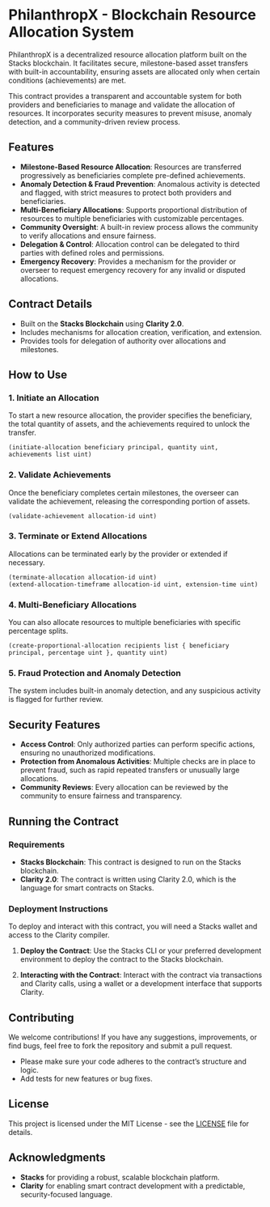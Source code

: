 # PhilanthropX - Blockchain Resource Allocation System

PhilanthropX is a decentralized resource allocation platform built on the Stacks blockchain. It facilitates secure, milestone-based asset transfers with built-in accountability, ensuring assets are allocated only when certain conditions (achievements) are met.

This contract provides a transparent and accountable system for both providers and beneficiaries to manage and validate the allocation of resources. It incorporates security measures to prevent misuse, anomaly detection, and a community-driven review process.

## Features
- **Milestone-Based Resource Allocation**: Resources are transferred progressively as beneficiaries complete pre-defined achievements.
- **Anomaly Detection & Fraud Prevention**: Anomalous activity is detected and flagged, with strict measures to protect both providers and beneficiaries.
- **Multi-Beneficiary Allocations**: Supports proportional distribution of resources to multiple beneficiaries with customizable percentages.
- **Community Oversight**: A built-in review process allows the community to verify allocations and ensure fairness.
- **Delegation & Control**: Allocation control can be delegated to third parties with defined roles and permissions.
- **Emergency Recovery**: Provides a mechanism for the provider or overseer to request emergency recovery for any invalid or disputed allocations.

## Contract Details
- Built on the **Stacks Blockchain** using **Clarity 2.0**.
- Includes mechanisms for allocation creation, verification, and extension.
- Provides tools for delegation of authority over allocations and milestones.

## How to Use

### 1. Initiate an Allocation
To start a new resource allocation, the provider specifies the beneficiary, the total quantity of assets, and the achievements required to unlock the transfer.

```clarity
(initiate-allocation beneficiary principal, quantity uint, achievements list uint)
```

### 2. Validate Achievements
Once the beneficiary completes certain milestones, the overseer can validate the achievement, releasing the corresponding portion of assets.

```clarity
(validate-achievement allocation-id uint)
```

### 3. Terminate or Extend Allocations
Allocations can be terminated early by the provider or extended if necessary.

```clarity
(terminate-allocation allocation-id uint)
(extend-allocation-timeframe allocation-id uint, extension-time uint)
```

### 4. Multi-Beneficiary Allocations
You can also allocate resources to multiple beneficiaries with specific percentage splits.

```clarity
(create-proportional-allocation recipients list { beneficiary principal, percentage uint }, quantity uint)
```

### 5. Fraud Protection and Anomaly Detection
The system includes built-in anomaly detection, and any suspicious activity is flagged for further review.

## Security Features
- **Access Control**: Only authorized parties can perform specific actions, ensuring no unauthorized modifications.
- **Protection from Anomalous Activities**: Multiple checks are in place to prevent fraud, such as rapid repeated transfers or unusually large allocations.
- **Community Reviews**: Every allocation can be reviewed by the community to ensure fairness and transparency.

## Running the Contract

### Requirements
- **Stacks Blockchain**: This contract is designed to run on the Stacks blockchain.
- **Clarity 2.0**: The contract is written using Clarity 2.0, which is the language for smart contracts on Stacks.

### Deployment Instructions
To deploy and interact with this contract, you will need a Stacks wallet and access to the Clarity compiler.

1. **Deploy the Contract**:
    Use the Stacks CLI or your preferred development environment to deploy the contract to the Stacks blockchain.

2. **Interacting with the Contract**:
    Interact with the contract via transactions and Clarity calls, using a wallet or a development interface that supports Clarity.

## Contributing

We welcome contributions! If you have any suggestions, improvements, or find bugs, feel free to fork the repository and submit a pull request.

- Please make sure your code adheres to the contract’s structure and logic.
- Add tests for new features or bug fixes.

## License

This project is licensed under the MIT License - see the [LICENSE](LICENSE) file for details.

## Acknowledgments
- **Stacks** for providing a robust, scalable blockchain platform.
- **Clarity** for enabling smart contract development with a predictable, security-focused language.
